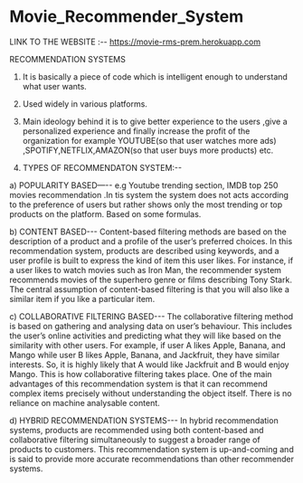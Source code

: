 # Movie_Recommender_System

LINK TO THE WEBSITE :-- https://movie-rms-prem.herokuapp.com

RECOMMENDATION SYSTEMS<br />

1)	It is basically a piece of code which is intelligent enough to understand what user wants.

2)	Used widely in various platforms.


3) Main ideology behind it is to give better experience to the  users ,give a personalized experience and finally increase the profit of the organization for example YOUTUBE(so that user watches more ads) ,SPOTIFY,NETFLIX,AMAZON(so that user buys more products) etc.

4) TYPES OF RECOMMENDATON SYSTEM:--

a) POPULARITY BASED—-- e.g Youtube trending section, IMDB top 250 movies     recommendation .In tis system the system does not  acts according to the preference of users but rather shows only the most trending or top products on the platform. Based on some formulas.

b) CONTENT BASED--- Content-based filtering methods are based on the description of a product and a profile of the user’s preferred choices. In this recommendation system, products are described using keywords, and a user profile is built to express the kind of item this user likes.
For instance, if a user likes to watch movies such as Iron Man, the recommender system recommends movies of the superhero genre or films describing Tony Stark.
The central assumption of content-based filtering is that you will also like a similar item if you like a particular item.

c) COLLABORATIVE FILTERING BASED--- The collaborative filtering method is based on gathering and analysing data on user’s behaviour. This includes the user’s online activities and predicting what they will like based on the similarity with other users.
                For example, if user A likes Apple, Banana, and Mango while user B likes Apple, Banana, and Jackfruit, they have similar interests. So, it is highly likely that A would like Jackfruit and B would enjoy Mango. This is how collaborative filtering takes place.
                           One of the main advantages of this recommendation system is that it can recommend complex items precisely without understanding the object itself. There is no reliance on machine analysable content.

d) HYBRID RECOMMENDATION SYSTEMS--- In hybrid recommendation systems, products are recommended using both content-based and collaborative filtering simultaneously to suggest a broader range of products to customers. This recommendation system is up-and-coming and is said to provide more accurate recommendations than other recommender systems.

